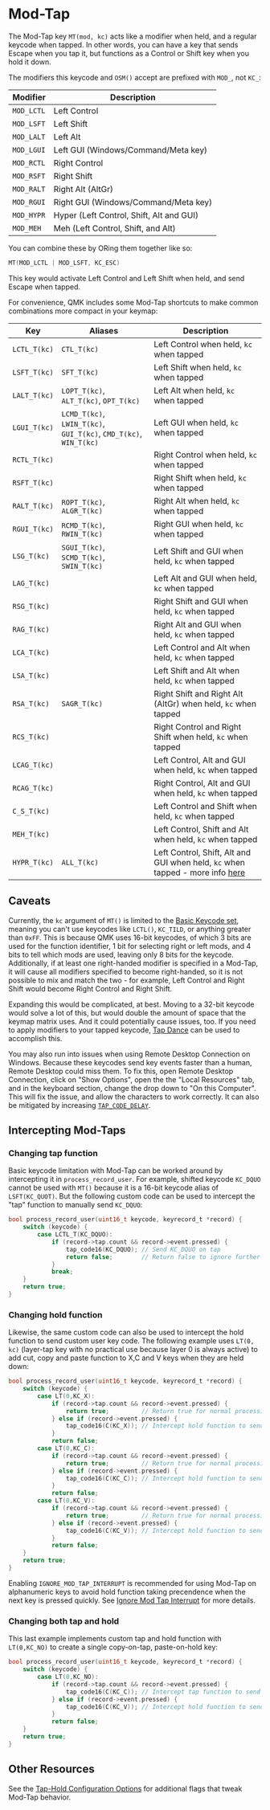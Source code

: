 # Mod-Tap

The Mod-Tap key `MT(mod, kc)` acts like a modifier when held, and a regular keycode when tapped. In other words, you can have a key that sends Escape when you tap it, but functions as a Control or Shift key when you hold it down.

The modifiers this keycode and `OSM()` accept are prefixed with `MOD_`, not `KC_`:

|Modifier  |Description                             |
|----------|----------------------------------------|
|`MOD_LCTL`|Left Control                            |
|`MOD_LSFT`|Left Shift                              |
|`MOD_LALT`|Left Alt                                |
|`MOD_LGUI`|Left GUI (Windows/Command/Meta key)     |
|`MOD_RCTL`|Right Control                           |
|`MOD_RSFT`|Right Shift                             |
|`MOD_RALT`|Right Alt (AltGr)                       |
|`MOD_RGUI`|Right GUI (Windows/Command/Meta key)    |
|`MOD_HYPR`|Hyper (Left Control, Shift, Alt and GUI)|
|`MOD_MEH` |Meh (Left Control, Shift, and Alt)      |

You can combine these by ORing them together like so:

```c
MT(MOD_LCTL | MOD_LSFT, KC_ESC)
```

This key would activate Left Control and Left Shift when held, and send Escape when tapped.

For convenience, QMK includes some Mod-Tap shortcuts to make common combinations more compact in your keymap:

|Key         |Aliases                                                          |Description                                                   |
|------------|-----------------------------------------------------------------|--------------------------------------------------------------|
|`LCTL_T(kc)`|`CTL_T(kc)`                                                      |Left Control when held, `kc` when tapped                      |
|`LSFT_T(kc)`|`SFT_T(kc)`                                                      |Left Shift when held, `kc` when tapped                        |
|`LALT_T(kc)`|`LOPT_T(kc)`, `ALT_T(kc)`, `OPT_T(kc)`                           |Left Alt when held, `kc` when tapped                          |
|`LGUI_T(kc)`|`LCMD_T(kc)`, `LWIN_T(kc)`, `GUI_T(kc)`, `CMD_T(kc)`, `WIN_T(kc)`|Left GUI when held, `kc` when tapped                          |
|`RCTL_T(kc)`|                                                                 |Right Control when held, `kc` when tapped                     |
|`RSFT_T(kc)`|                                                                 |Right Shift when held, `kc` when tapped                       |
|`RALT_T(kc)`|`ROPT_T(kc)`, `ALGR_T(kc)`                                       |Right Alt when held, `kc` when tapped                         |
|`RGUI_T(kc)`|`RCMD_T(kc)`, `RWIN_T(kc)`                                       |Right GUI when held, `kc` when tapped                         |
|`LSG_T(kc)` |`SGUI_T(kc)`, `SCMD_T(kc)`, `SWIN_T(kc)`                         |Left Shift and GUI when held, `kc` when tapped                |
|`LAG_T(kc)` |                                                                 |Left Alt and GUI when held, `kc` when tapped                  |
|`RSG_T(kc)` |                                                                 |Right Shift and GUI when held, `kc` when tapped               |
|`RAG_T(kc)` |                                                                 |Right Alt and GUI when held, `kc` when tapped                 |
|`LCA_T(kc)` |                                                                 |Left Control and Alt when held, `kc` when tapped              |
|`LSA_T(kc)` |                                                                 |Left Shift and Alt when held, `kc` when tapped                |
|`RSA_T(kc)` |`SAGR_T(kc)`                                                     |Right Shift and Right Alt (AltGr) when held, `kc` when tapped |
|`RCS_T(kc)` |                                                                 |Right Control and Right Shift when held, `kc` when tapped     |
|`LCAG_T(kc)`|                                                                 |Left Control, Alt and GUI when held, `kc` when tapped         |
|`RCAG_T(kc)`|                                                                 |Right Control, Alt and GUI when held, `kc` when tapped        |
|`C_S_T(kc)` |                                                                 |Left Control and Shift when held, `kc` when tapped            |
|`MEH_T(kc)` |                                                                 |Left Control, Shift and Alt when held, `kc` when tapped       |
|`HYPR_T(kc)`|`ALL_T(kc)`                                                      |Left Control, Shift, Alt and GUI when held, `kc` when tapped - more info [here](https://brettterpstra.com/2012/12/08/a-useful-caps-lock-key/)|

## Caveats

Currently, the `kc` argument of `MT()` is limited to the [Basic Keycode set](keycodes_basic.md), meaning you can't use keycodes like `LCTL()`, `KC_TILD`, or anything greater than `0xFF`. This is because QMK uses 16-bit keycodes, of which 3 bits are used for the function identifier, 1 bit for selecting right or left mods, and 4 bits to tell which mods are used, leaving only 8 bits for the keycode. Additionally, if at least one right-handed modifier is specified in a Mod-Tap, it will cause all modifiers specified to become right-handed, so it is not possible to mix and match the two - for example, Left Control and Right Shift would become Right Control and Right Shift.

Expanding this would be complicated, at best. Moving to a 32-bit keycode would solve a lot of this, but would double the amount of space that the keymap matrix uses. And it could potentially cause issues, too. If you need to apply modifiers to your tapped keycode, [Tap Dance](feature_tap_dance.md#example-5-using-tap-dance-for-advanced-mod-tap-and-layer-tap-keys) can be used to accomplish this.

You may also run into issues when using Remote Desktop Connection on Windows. Because these keycodes send key events faster than a human, Remote Desktop could miss them.
To fix this, open Remote Desktop Connection, click on "Show Options", open the the "Local Resources" tab, and in the keyboard section, change the drop down to "On this Computer". This will fix the issue, and allow the characters to work correctly.
It can also be mitigated by increasing [`TAP_CODE_DELAY`](config_options.md#behaviors-that-can-be-configured).

## Intercepting Mod-Taps

### Changing tap function

Basic keycode limitation with Mod-Tap can be worked around by intercepting it in `process_record_user`. For example, shifted keycode `KC_DQUO` cannot be used with `MT()` because it is a 16-bit keycode alias of `LSFT(KC_QUOT)`. But the following custom code can be used to intercept the "tap" function to manually send `KC_DQUO`:

```c
bool process_record_user(uint16_t keycode, keyrecord_t *record) {
    switch (keycode) {
        case LCTL_T(KC_DQUO):
            if (record->tap.count && record->event.pressed) {
                tap_code16(KC_DQUO); // Send KC_DQUO on tap
                return false;        // Return false to ignore further processing of key
            }
            break;
    }
    return true;
}
```

### Changing hold function

Likewise, the same custom code can also be used to intercept the hold function to send custom user key code. The following example uses `LT(0, kc)` (layer-tap key with no practical use because layer 0 is always active) to add cut, copy and paste function to X,C and V keys when they are held down:

```c
bool process_record_user(uint16_t keycode, keyrecord_t *record) {
    switch (keycode) {
        case LT(0,KC_X):
            if (record->tap.count && record->event.pressed) {
                return true;         // Return true for normal processing of tap keycode
            } else if (record->event.pressed) {
                tap_code16(C(KC_X)); // Intercept hold function to send Ctrl-X
            }
            return false;
        case LT(0,KC_C):
            if (record->tap.count && record->event.pressed) {
                return true;         // Return true for normal processing of tap keycode
            } else if (record->event.pressed) {
                tap_code16(C(KC_C)); // Intercept hold function to send Ctrl-C
            }
            return false;
        case LT(0,KC_V):
            if (record->tap.count && record->event.pressed) {
                return true;         // Return true for normal processing of tap keycode
            } else if (record->event.pressed) {
                tap_code16(C(KC_V)); // Intercept hold function to send Ctrl-V
            }
            return false;
    }
    return true;
}
```

Enabling `IGNORE_MOD_TAP_INTERRUPT` is recommended for using Mod-Tap on alphanumeric keys to avoid hold function taking precendence when the next key is pressed quickly. See [Ignore Mod Tap Interrupt](tap_hold.md#ignore-mod-tap-interrupt) for more details.

### Changing both tap and hold

This last example implements custom tap and hold function with `LT(0,KC_NO)` to create a single copy-on-tap, paste-on-hold key:

```c
bool process_record_user(uint16_t keycode, keyrecord_t *record) {
    switch (keycode) {
        case LT(0,KC_NO):
            if (record->tap.count && record->event.pressed) {
                tap_code16(C(KC_C)); // Intercept tap function to send Ctrl-C
            } else if (record->event.pressed) {
                tap_code16(C(KC_V)); // Intercept hold function to send Ctrl-V
            }
            return false;
    }
    return true;
}
```

## Other Resources

See the [Tap-Hold Configuration Options](tap_hold.md) for additional flags that tweak Mod-Tap behavior.
